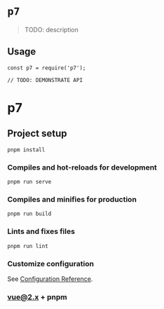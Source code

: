 # `p7`

> TODO: description

## Usage

```
const p7 = require('p7');

// TODO: DEMONSTRATE API
```
# p7

## Project setup
```
pnpm install
```

### Compiles and hot-reloads for development
```
pnpm run serve
```

### Compiles and minifies for production
```
pnpm run build
```

### Lints and fixes files
```
pnpm run lint
```

### Customize configuration
See [Configuration Reference](https://cli.vuejs.org/config/).

### vue@2.x + pnpm 
